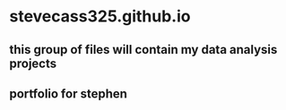# stevecass325.github.io
## this group of files will contain my data analysis projects
## portfolio for stephen

